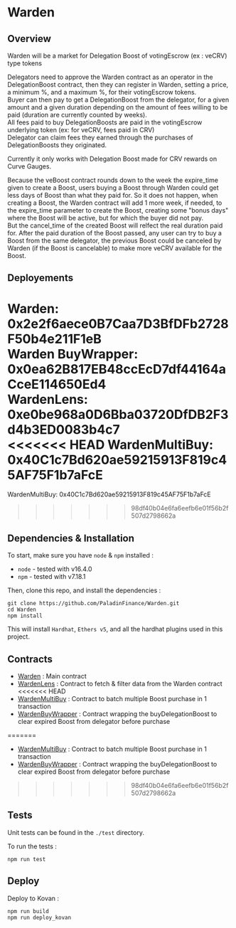 # Warden

## Overview

Warden will be a market for Delegation Boost of votingEscrow (ex : veCRV) type tokens

Delegators need to approve the Warden contract as an operator in the DelegationBoost contract, then they can 
register in Warden, setting a price, a minimum %, and a maximum %, for their votingEscrow tokens.  
Buyer can then pay to get a DelegationBoost from the delegator, for a given amount and a given duration depending on the amount of fees willing to be paid (duration are currently counted by weeks).  
All fees paid to buy DelegationBoosts are paid in the votingEscrow underlying token (ex: for veCRV, fees paid in CRV)  
Delegator can claim fees they earned through the purchases of DelegationBoosts they originated.


Currently it only works with Delegation Boost made for CRV rewards on Curve Gauges.

Because the veBoost contract rounds down to the week the expire_time given to create a Boost, users buying a Boost through Warden could get less days of Boost than what they paid for. So it does not happen, when creating a Boost, the Warden contract will add 1 more week, if needed, to the expire_time parameter to create the Boost, creating some "bonus days" where the Boost will be active, but for which the buyer did not pay.  
But the cancel_time of the created Boost will relfect the real duration paid for. After the paid duration of the Boost passed, any user can try to buy a Boost from the same delegator, the previous Boost could be canceled by Warden (if the Boost is cancelable) to make more veCRV available for the Boost.


## Deployements

Warden: 0x2e2f6aece0B7Caa7D3BfDFb2728F50b4e211F1eB  
Warden BuyWrapper: 0x0ea62B817EB48ccEcD7df44164aCceE114650Ed4  
WardenLens: 0xe0be968a0D6Bba03720DfDB2F3d4b3ED0083b4c7  
<<<<<<< HEAD
WardenMultiBuy: 0x40C1c7Bd620ae59215913F819c45AF75F1b7aFcE  
=======
WardenMultiBuy: 0x40C1c7Bd620ae59215913F819c45AF75F1b7aFcE    
>>>>>>> 98df40b04e6fa6eefb6e01f56b2f507d2798662a

## Dependencies & Installation


To start, make sure you have `node` & `npm` installed : 
* `node` - tested with v16.4.0
* `npm` - tested with v7.18.1

Then, clone this repo, and install the dependencies : 

```
git clone https://github.com/PaladinFinance/Warden.git
cd Warden
npm install
```

This will install `Hardhat`, `Ethers v5`, and all the hardhat plugins used in this project.


## Contracts


* [Warden](https://github.com/PaladinFinance/Warden/tree/main/contracts/Warden.sol) : Main contract
* [WardenLens](https://github.com/PaladinFinance/Warden/tree/main/contracts/WardenLens.sol) : Contract to fetch & filter data from the Warden contract
<<<<<<< HEAD
* [WardenMultiBuy](https://github.com/PaladinFinance/Warden/blob/v1-update/contracts/WardenMultiBuy.sol) : Contract to batch multiple Boost purchase in 1 transaction
* [WardenBuyWrapper](https://github.com/PaladinFinance/Warden/blob/v1-update/contracts/WardenBuyWrapper.sol) : Contract wrapping the buyDelegationBoost to clear expired Boost from delegator before purchase

=======
* [WardenMultiBuy](https://github.com/PaladinFinance/Warden/blob/main/contracts/WardenMultiBuy.sol) : Contract to batch multiple Boost purchase in 1 transaction
* [WardenBuyWrapper](https://github.com/PaladinFinance/Warden/blob/v1-update/contracts/WardenBuyWrapper.sol) : Contract wrapping the buyDelegationBoost to clear expired Boost from delegator before purchase
>>>>>>> 98df40b04e6fa6eefb6e01f56b2f507d2798662a

## Tests


Unit tests can be found in the `./test` directory.

To run the tests : 
```
npm run test
```


## Deploy


Deploy to Kovan :
```
npm run build
npm run deploy_kovan
```
